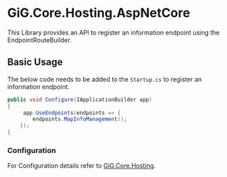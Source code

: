 ﻿# GiG.Core.Hosting.AspNetCore

This Library provides an API to register an information endpoint using the EndpointRouteBuilder.

## Basic Usage

The below code needs to be added to the `Startup.cs` to register an information endpoint.

```csharp
public void Configure(IApplicationBuilder app)
{           
	 app.UseEndpoints(endpoints => { 
        endpoints.MapInfoManagement();
    });       
}
```

### Configuration

For Configuration details refer to [GiG.Core.Hosting](GiG.Core.Hosting.md).